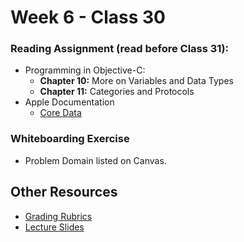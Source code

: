 # Week 6 - Class 30  

### Reading Assignment (read **before** Class 31):  
* Programming in Objective-C:  
  * **Chapter 10:** More on Variables and Data Types  
  * **Chapter 11:** Categories and Protocols  
* Apple Documentation  
  * [Core Data](https://developer.apple.com/library/content/documentation/Cocoa/Conceptual/CoreData/index.html)  

### Whiteboarding Exercise  
* Problem Domain listed on Canvas.  

## Other Resources  
* [Grading Rubrics](../../resources/)
* [Lecture Slides](https://www.icloud.com/keynote/0HsxTSLp6ajYiE8VSwsR5oyUA#Binary_Search_Trees)  
